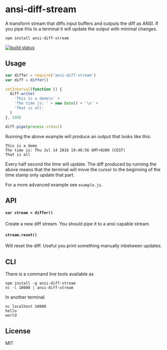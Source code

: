 # ansi-diff-stream

A transform stream that diffs input buffers and outputs the diff as ANSI.
If you pipe this to a terminal it will update the output with minimal changes.

```
npm install ansi-diff-stream
```

[![build status](http://img.shields.io/travis/mafintosh/ansi-diff-stream.svg?style=flat)](http://travis-ci.org/mafintosh/ansi-diff-stream)

## Usage

``` js
var differ = require('ansi-diff-stream')
var diff = differ()

setInterval(function () {
  diff.write(
    'This is a demo\n' +
    'The time is: ' + new Date() + '\n' +
    'That is all'
  )
}, 500)

diff.pipe(process.stdout)
```

Running the above example will produce an output that looks like this:

```
This is a demo
The time is: Thu Jul 14 2016 19:46:56 GMT+0200 (CEST)
That is all
```

Every half second the time will update.
The diff produced by running the above means that the terminal will move the cursor to the beginning of the time stamp only update that part.

For a more advanced example see `example.js`.

## API

#### `var stream = differ()`

Create a new diff stream. You should pipe it to a ansi capable stream.

#### `stream.reset()`

Will reset the diff. Useful you print something manually inbetween updates.

## CLI

There is a command line tools available as

```
npm install -g ansi-diff-stream
nc -l 10000 | ansi-diff-stream
```

In another terminal

```
nc localhost 10000
hello
world
```

## License

MIT
